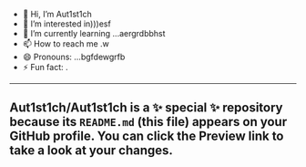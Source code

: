 - 👋 Hi, I’m Aut1st1ch 
- 👀 I’m interested in)))esf
- 🌱 I’m currently learning ...aergrdbbhst
- 📫 How to reach me .w
- 😄 Pronouns: ...bgfdewgrfb
- ⚡ Fun fact: .
---
Aut1st1ch/Aut1st1ch is a ✨ special ✨ repository because its `README.md` (this file) appears on your GitHub profile.
You can click the Preview link to take a look at your changes.
---
